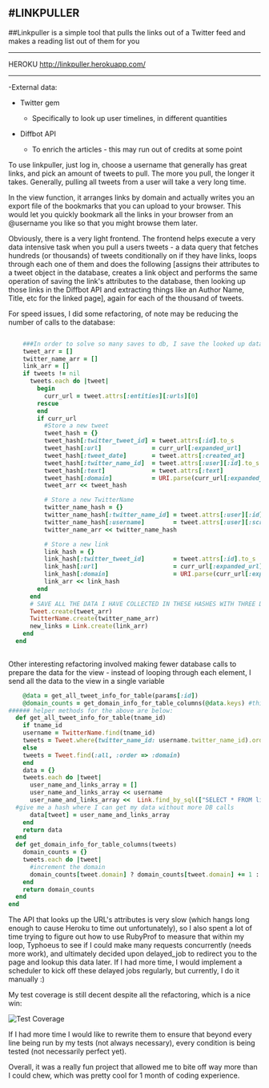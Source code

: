 #LINKPULLER
---
##Linkpuller is a simple tool that pulls the links out of a Twitter feed and makes a reading list out of them for you

---

HEROKU http://linkpuller.herokuapp.com/

---


-External data:
  * Twitter gem
    * Specifically to look up user timelines, in different quantities

  * Diffbot API
    * To enrich the articles - this may run out of credits at some point
    
To use linkpuller, just log in, choose a username that generally has great links, and pick an amount of tweets to pull. The more you pull, the longer it takes. Generally, pulling all tweets from a user will take a very long time.

In the view function, it arranges links by domain and actually writes you an export file of the bookmarks that you can upload to your browser. This would let you quickly bookmark all the links in your browser from an @username you like so that you might browse them later.


Obviously, there is a very light frontend. The frontend helps execute a very data intensive task when you pull a users tweets - a data query that fetches hundreds (or thousands) of tweets conditionally on if they have links, loops through each one of them and does the following [assigns their attributes to a tweet object in the database, creates a link object and performs the same operation of saving the link's attributes to the database, then looking up those links in the Diffbot API and extracting things like an Author Name, Title, etc for the linked page], again for each of the thousand of tweets.

For speed issues, I did some refactoring, of note may be reducing the number of calls to the database:

```ruby

    ###In order to solve so many saves to db, I save the looked up data to arrays
    tweet_arr = []
    twitter_name_arr = []
    link_arr = []
    if tweets != nil
      tweets.each do |tweet|
        begin 
          curr_url = tweet.attrs[:entities][:urls][0]
        rescue 
        end
        if curr_url 
          #Store a new tweet
          tweet_hash = {}
          tweet_hash[:twitter_tweet_id] = tweet.attrs[:id].to_s
          tweet_hash[:url]              = curr_url[:expanded_url]
          tweet_hash[:tweet_date]       = tweet.attrs[:created_at]
          tweet_hash[:twitter_name_id]  = tweet.attrs[:user][:id].to_s
          tweet_hash[:text]             = tweet.attrs[:text]
          tweet_hash[:domain]           = URI.parse(curr_url[:expanded_url]).host
          tweet_arr << tweet_hash  

          # Store a new TwitterName
          twitter_name_hash = {}
          twitter_name_hash[:twitter_name_id] = tweet.attrs[:user][:id].to_s #if this already exists, the user is not remade
          twitter_name_hash[:username]        = tweet.attrs[:user][:screen_name]
          twitter_name_arr << twitter_name_hash

          # Store a new link
          link_hash = {}
          link_hash[:twitter_tweet_id]        = tweet.attrs[:id].to_s
          link_hash[:url]                     = curr_url[:expanded_url]
          link_hash[:domain]                  = URI.parse(curr_url[:expanded_url]).host
          link_arr << link_hash
        end
      end
      # SAVE ALL THE DATA I HAVE COLLECTED IN THESE HASHES WITH THREE DB CALLS
      Tweet.create(tweet_arr)
      TwitterName.create(twitter_name_arr)
      new_links = Link.create(link_arr)
    end
  end
  
```

Other interesting refactoring involved making fewer database calls to prepare the data for the view - instead of looping through each element, I send all the data to the view in a single variable

```ruby
    @data = get_all_tweet_info_for_table(params[:id])
    @domain_counts = get_domain_info_for_table_columns(@data.keys) #this method takes just the tweets
###### helper methods for the above are below:
  def get_all_tweet_info_for_table(tname_id)
    if tname_id
    username = TwitterName.find(tname_id)
    tweets = Tweet.where(twitter_name_id: username.twitter_name_id).order(:domain)
    else
    tweets = Tweet.find(:all, :order => :domain)
    end
    data = {}
    tweets.each do |tweet|
      user_name_and_links_array = []
      user_name_and_links_array << username
      user_name_and_links_array <<  Link.find_by_sql(["SELECT * FROM links WHERE twitter_tweet_id = ?", tweet.twitter_tweet_id])
  #give me a hash where I can get my data without more DB calls
      data[tweet] = user_name_and_links_array
    end
    return data
  end
  def get_domain_info_for_table_columns(tweets)
    domain_counts = {}
    tweets.each do |tweet|
      #increment the domain
      domain_counts[tweet.domain] ? domain_counts[tweet.domain] += 1 : domain_counts[tweet.domain] = 1
    end
    return domain_counts
  end
end

```

The API that looks up the URL's attributes is very slow (which hangs long enough to cause Heroku to time out unfortunately), so I also spent a lot of time trying to figure out how to use RubyProf to measure that within my loop, Typhoeus to see if I could make many requests concurrently (needs more work), and ultimately decided upon delayed_job to redirect you to the page and lookup this data later. If I had more time, I would implement a scheduler to kick off these delayed jobs regularly, but currently, I do it manually :)

My test coverage is still decent despite all the refactoring, which is a nice win:

![Test Coverage](http://content.screencast.com/users/MichaelMuse/folders/Jing/media/aed9443e-3e21-49bb-b011-d2d419579cf5/00000018.png)

If I had more time I would like to rewrite them to ensure that beyond every line being run by my tests (not always necessary), every condition is being tested (not necessarily perfect yet).

Overall, it was a really fun project that allowed me to bite off way more than I could chew, which was pretty cool for 1 month of coding experience.
